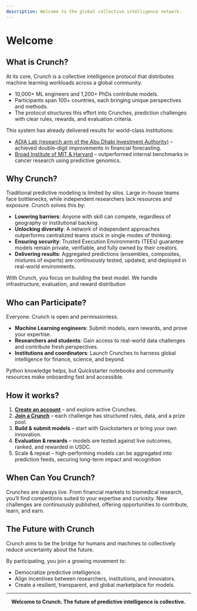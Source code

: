 ```yaml
---
description: Welcome to the global collective intelligence network.
---
```


# Welcome

## What is Crunch?

At its core, Crunch is a collective intelligence protocol that distributes machine learning workloads across a global community.

* 10,000+ ML engineers and 1,200+ PhDs contribute models.
* Participants span 100+ countries, each bringing unique perspectives and methods.
* The protocol structures this effort into Crunches, prediction challenges with clear rules, rewards, and evaluation criteria.

This system has already delivered results for world-class institutions:

* [ADIA Lab (research arm of the Abu Dhabi Investment Authority)](https://www.adialab.ae/) – achieved double-digit improvements in financial forecasting.
* [Broad Institute of MIT & Harvard](https://www.broadinstitute.org/) – outperformed internal benchmarks in cancer research using predictive genomics.

## Why Crunch?

Traditional predictive modeling is limited by silos. Large in-house teams face bottlenecks, while independent researchers lack resources and exposure. Crunch solves this by:

* **Lowering barriers**: Anyone with skill can compete, regardless of geography or institutional backing.
* **Unlocking diversity**: A network of independent approaches outperforms centralized teams stuck in single modes of thinking.
* **Ensuring security**: Trusted Execution Environments (TEEs) guarantee models remain private, verifiable, and fully owned by their creators.
* **Delivering results**: Aggregated predictions (ensembles, composites, mixtures of experts) are continuously tested, updated, and deployed in real-world environments.

With Crunch, you focus on building the best model. We handle infrastructure, evaluation, and reward distribution

## Who can Participate?

Everyone. Crunch is open and permissionless.

* **Machine Learning engineers**: Submit models, earn rewards, and prove your expertise.
* **Researchers and students**: Gain access to real-world data challenges and contribute fresh perspectives.
* **Institutions and coordinators**: Launch Crunches to harness global intelligence for finance, science, and beyond.

Python knowledge helps, but Quickstarter notebooks and community resources make onboarding fast and accessible.

## How it works?

1. [**Create an account**](https://hub.crunchdao.com/signup) – and explore active Crunches.
2. [**Join a Crunch**](https://hub.crunchdao.com/competitions) – each challenge has structured rules, data, and a prize pool.
3. **Build & submit models** – start with Quickstarters or bring your own innovation.
4. **Evaluation & rewards** – models are tested against live outcomes, ranked, and rewarded in USDC.
5. Scale & repeat – high-performing models can be aggregated into prediction feeds, securing long-term impact and recognition

## When Can You Crunch?

Crunches are always live. From financial markets to biomedical research, you’ll find competitions suited to your expertise and curiosity. New challenges are continuously published, offering opportunities to contribute, learn, and earn.

## The Future with Crunch

Crunch aims to be the bridge for humans and machines to collectively reduce uncertainty about the future.

By participating, you join a growing movement to:

* Democratize predictive intelligence.
* Align incentives between researchers, institutions, and innovators.
* Create a resilient, transparent, and global marketplace for models.

***

<p align="center"><strong>Welcome to Crunch. The future of predictive intelligence is collective.</strong></p>
